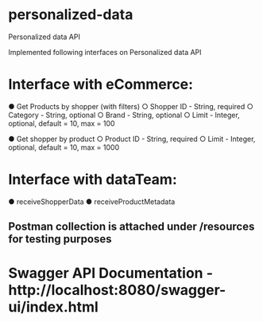 # personalized-data

Personalized data API

Implemented following interfaces on Personalized data API

# Interface with eCommerce:

●   Get Products by shopper (with filters)
○ Shopper ID - String, required
○ Category - String, optional
○ Brand - String, optional
○ Limit - Integer, optional, default = 10, max = 100

●   Get shopper by product
○ Product ID - String, required
○ Limit - Integer, optional, default = 10, max = 1000

# Interface with dataTeam:

●   receiveShopperData
●   receiveProductMetadata

## Postman collection is attached under /resources for testing purposes

# Swagger API Documentation - http://localhost:8080/swagger-ui/index.html
